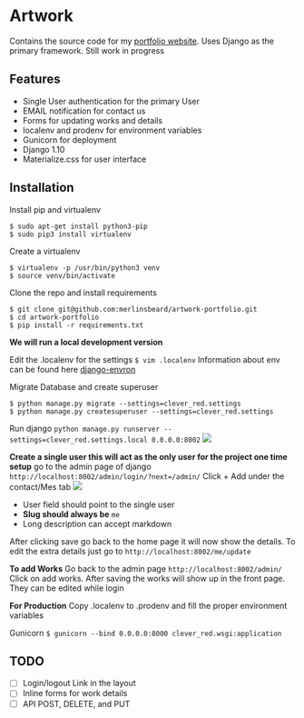 Artwork
====

Contains the source code for my [portfolio
website](https://benray.dailywarrior.ph). Uses Django as the primary framework.
Still work in progress

Features
--------
* Single User authentication for the primary User
* EMAIL notification for contact us
* Forms for updating works and details
* localenv and prodenv for environment variables
* Gunicorn for deployment
* Django 1.10
* Materialize.css for user interface

Installation
----------
Install pip and virtualenv
```
$ sudo apt-get install python3-pip
$ sudo pip3 install virtualenv
```
Create a virtualenv
```
$ virtualenv -p /usr/bin/python3 venv
$ source venv/bin/activate
```

Clone the repo and install requirements
```
$ git clone git@github.com:merlinsbeard/artwork-portfolio.git
$ cd artwork-portfolio
$ pip install -r requirements.txt
```

**We will run a local development version**

Edit the .localenv for the settings
`$ vim .localenv`
Information about env can be found here
[django-envron](http://django-environ.readthedocs.io/en/latest/)

Migrate Database and create superuser
```
$ python manage.py migrate --settings=clever_red.settings 
$ python manage.py createsuperuser --settings=clever_red.settings
```

Run django
` python manage.py runserver --settings=clever_red.settings.local 0.0.0.0:8002
`
![](http://i.imgur.com/50Ooait.png)

**Create a single user this will act as the only user for the project one time
setup**
go to the admin page of django
`http://localhost:8002/admin/login/?next=/admin/`
Click + Add under the contact/Mes tab
![](http://i.imgur.com/Ro2RWYj.jpg)
* User field should point to the single user
* **Slug should always be** `me`
* Long description can accept markdown

After clicking save go back to the home page it will now show the details.
To edit the extra details just go to 
`http://localhost:8002/me/update`

**To add Works**
Go back to the admin page
` http://localhost:8002/admin/ `
Click on add works. After saving the works will show up in the front page. They
can be edited while login

**For Production**
Copy .localenv to .prodenv and fill the proper environment variables

Gunicorn
` $ gunicorn --bind 0.0.0.0:8000 clever_red.wsgi:application `

TODO
-----
- [ ] Login/logout Link in the layout
- [ ] Inline forms for work details
- [ ] API POST, DELETE, and PUT 
